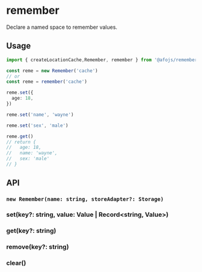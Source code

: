 # remember

Declare a named space to remember values.

## Usage

```ts
import { createLocationCache,Remember, remember } from '@afojs/remember'

const reme = new Remember('cache')
// or
const reme = remember('cache')

reme.set({
  age: 18,
})

reme.set('name', 'wayne')

reme.set('sex', 'male')

reme.get()
// return {
//   age: 18,
//   name: 'wayne',
//   sex: 'male'
// }
```

## API

### `new Remember(name: string, storeAdapter?: Storage)`

### set(key?: string, value: Value | Record<string, Value>)

### get(key?: string)

### remove(key?: string)

### clear()
